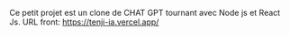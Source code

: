 Ce petit projet est un clone de CHAT GPT tournant avec Node js et React Js.
URL front: https://tenji-ia.vercel.app/
